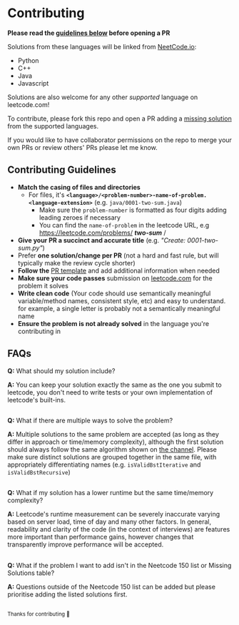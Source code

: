 # Contributing
**Please read the [guidelines below](#contributing-guidelines) before opening a PR**

Solutions from these languages will be linked from [NeetCode.io](https://neetcode.io):

* Python
* C++
* Java
* Javascript

Solutions are also welcome for any other *supported* language on leetcode.com!

To contribute, please fork this repo and open a PR adding a [missing solution](./README.md#missing-solutions) from the supported languages.

If you would like to have collaborator permissions on the repo to merge your own PRs or review others' PRs please let me know. 

## Contributing Guidelines

- **Match the casing of files and directories**
  - For files, it's **`<language>/<problem-number>-name-of-problem.<language-extension>`** (e.g. `java/0001-two-sum.java`)
    - Make sure the `problem-number` is formatted as four digits adding leading zeroes if necessary
    - You can find the `name-of-problem` in the leetcode URL, e.g https://leetcode.com/problems/ _**two-sum**_ / 
- **Give your PR a succinct and accurate title** (e.g. _"Create: 0001-two-sum.py"_)
- Prefer **one solution/change per PR** (not a hard and fast rule, but will typically make the review cycle shorter)
- **Follow the** [PR template](./.github/pull_request_template.md) and add additional information when needed
- **Make sure your code passes** submission on [leetcode.com](https://leetcode.com) for the problem it solves
- **Write clean code** (Your code should use semantically meaningful variable/method names, consistent style, etc) and easy to understand. for example, a single letter is probably not a semantically meaningful name
- **Ensure the problem is not already solved** in the language you're contributing in

## FAQs

**Q:** What should my solution include?

**A:** You can keep your solution exactly the same as the one you submit to leetcode, you don't need to write tests or your own implementation of leetcode's built-ins.
##

**Q:** What if there are multiple ways to solve the problem?

**A:** Multiple solutions to the same problem are accepted (as long as they differ in approach or time/memory complexity), although the first solution should always follow the same algorithm shown on [the channel](https://www.youtube.com/c/neetcode). Please make sure distinct solutions are grouped together in the same file, with appropriately differentiating names (e.g. `isValidBstIterative` and `isValidBstRecursive`)
##

**Q:** What if my solution has a lower runtime but the same time/memory complexity?

**A:** Leetcode's runtime measurement can be severely inaccurate varying based on server load, time of day and many other factors. In general, readability and clarity of the code (in the context of interviews) are features more important than performance gains, however changes that transparently improve performance will be accepted.
##

**Q:** What if the problem I want to add isn't in the Neetcode 150 list or Missing Solutions table?

**A:** Questions outside of the Neetcode 150 list can be added but please prioritise adding the listed solutions first.
##

<sub>Thanks for contributing 🚀</sub>
